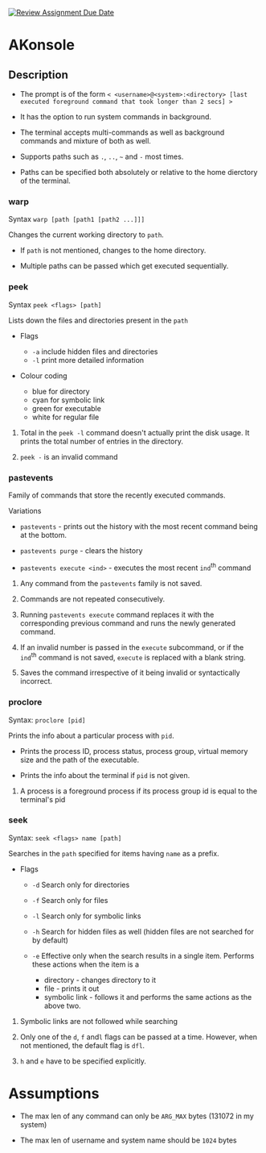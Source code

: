 [![Review Assignment Due Date](https://classroom.github.com/assets/deadline-readme-button-24ddc0f5d75046c5622901739e7c5dd533143b0c8e959d652212380cedb1ea36.svg)](https://classroom.github.com/a/76mHqLr5)
# AKonsole
## Description

- The prompt is of the form `< <username>@<system>:<directory> [last executed foreground command that took longer than 2 secs] >`

- It has the option to run system commands in background.

- The terminal accepts multi-commands as well as background commands and mixture of both as well.

- Supports paths such as `.`, `..`, `~` and `-` most times.

- Paths can be specified both absolutely or relative to the home dierctory of the terminal.

### warp

Syntax `warp [path [path1 [path2 ...]]]`

Changes the current working directory to `path`.

* If `path` is not mentioned, changes to the home directory.

* Multiple paths can be passed which get executed sequentially.


### peek

Syntax `peek <flags> [path]`

Lists down the files and directories present in the `path`

- Flags
    - `-a` include hidden files and directories
    - `-l` print more detailed information

- Colour coding
    - blue for directory
    - cyan for symbolic link
    - green for executable
    - white for regular file

1. Total in the `peek -l` command doesn't actually print the disk usage. It prints the total number of entries in the directory.

2. `peek -` is an invalid command


### pastevents

Family of commands that store the recently executed commands. 
    

Variations 
- `pastevents` - prints out the history with the most recent command being at the bottom.
  
- `pastevents purge` - clears the history

- `pastevents execute <ind>` - executes the most recent `ind`<sup>th</sup> command



1. Any command from the `pastevents` family is not saved.

2. Commands are not repeated consecutively.

3. Running `pastevents execute` command replaces it with the corresponding previous command and runs the newly generated command.

4. If an invalid number is passed in the `execute` subcommand, or if the `ind`<sup>th</sup> command is not saved, `execute` is replaced with a blank string.

5. Saves the command irrespective of it being invalid or syntactically incorrect.



### proclore
Syntax: `proclore [pid]`

Prints the info about a particular process with `pid`.

* Prints the process ID, process status, process group, virtual memory size and the path of the executable.

* Prints the info about the terminal if `pid` is not given.



1. A process is a foreground process if its process group id is equal to the terminal's pid


### seek
Syntax: `seek <flags> name [path]`

Searches in the `path` specified for items having `name` as a prefix.


* Flags
    
    * `-d` Search only for directories
    * `-f` Search only for files
    * `-l` Search only for symbolic links
    * `-h` Search for hidden files as well (hidden files are not searched for by default)
    * `-e` Effective only when the search results in a single item. Performs these actions when the item is a 
        
        * directory - changes directory to it 
        * file - prints it out 
        * symbolic link - follows it and performs the same actions as the above two.


1. Symbolic links are not followed while searching

2. Only one of the `d`, `f` and`l` flags can be passed at a time. However, when not mentioned, the default flag is `dfl`.

3. `h` and `e` have to be specified explicitly.





# Assumptions
- The max len of any command can only be `ARG_MAX` bytes (131072 in my system)

- The max len of username and system name should be `1024` bytes
